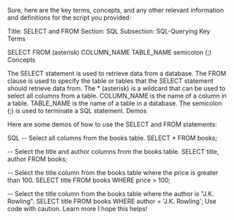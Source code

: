 Sure, here are the key terms, concepts, and any other relevant information and definitions for the script you provided:

Title: SELECT and FROM
Section: SQL
Subsection: SQL-Querying
Key Terms

SELECT
FROM
(asterisk)
COLUMN_NAME
TABLE_NAME
semicolon (;)
Concepts

The SELECT statement is used to retrieve data from a database.
The FROM clause is used to specify the table or tables that the SELECT statement should retrieve data from.
The * (asterisk) is a wildcard that can be used to select all columns from a table.
COLUMN_NAME is the name of a column in a table.
TABLE_NAME is the name of a table in a database.
The semicolon (;) is used to terminate a SQL statement.
Demos

Here are some demos of how to use the SELECT and FROM statements:

SQL
-- Select all columns from the books table.
SELECT * FROM books;

-- Select the title and author columns from the books table.
SELECT title, author FROM books;

-- Select the title column from the books table where the price is greater than 100.
SELECT title FROM books WHERE price > 100;

-- Select the title column from the books table where the author is "J.K. Rowling".
SELECT title FROM books WHERE author = 'J.K. Rowling';
Use code with caution. Learn more
I hope this helps!
